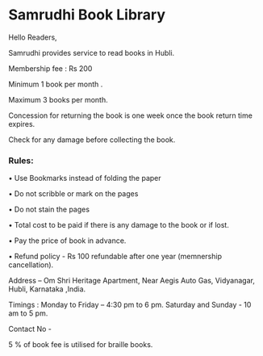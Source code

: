 # Samrudhi Book Library

Hello Readers,

Samrudhi provides service to read books in Hubli.
  
Membership fee : Rs 200 

Minimum 1 book per month .

Maximum 3 books per month.

Concession for returning the book is one week once the book return time expires.

Check for any damage before collecting the book.

### Rules: 

•	Use Bookmarks instead of folding the paper

•	Do not scribble or mark on the pages

•	Do not stain the pages

•	Total cost to be paid if there is any damage to the book or if lost.

•	Pay the price of book in advance.

•	Refund policy - Rs 100 refundable after one year (memnership cancellation).

Address – Om Shri Heritage Apartment, Near Aegis Auto Gas, Vidyanagar, Hubli, Karnataka ,India.

Timings : Monday to Friday – 4:30 pm to 6 pm.
	        Saturday and Sunday -   10 am to 5 pm.

Contact No - 

5 % of book fee is utilised for braille books.



